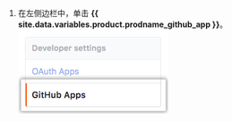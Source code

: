 1. 在左侧边栏中，单击 **{{ site.data.variables.product.prodname_github_app }}**。 ![{{ site.data.variables.product.prodname_github_app }} 设置](/assets/images/help/organizations/github-apps-settings-sidebar.png)
